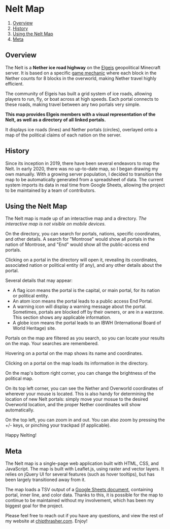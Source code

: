 # Nelt Map

1. [Overview](#overview)
2. [History](#history)
3. [Using the Nelt Map](#using-the-nelt-map)
4. [Meta](#meta)

## Overview 

The Nelt is a **Nether ice road highway** on the [Elgeis](https://www.elgeis.com) geopolitical Minecraft server. It is based on a specific [game mechanic](https://minecraft.wiki/The_Nether#Traits) where each block in the Nether counts for 8 blocks in the overworld, making Nether travel highly efficient.

The community of Elgeis has built a grid system of ice roads, allowing players to run, fly, or boat across at high speeds. Each portal connects to these roads, making travel between any two portals very simple.

**This map provides Elgeis members with a visual representation of the Nelt, as well as a directory of all linked portals.**

It displays ice roads (lines) and Nether portals (circles), overlayed onto a map of the political claims of each nation on the server.

## History

Since its inception in 2019, there have been several endeavors to map the Nelt. In early 2020, there was no up-to-date map, so I began drawing my own manually. With a growing server population, I decided to transition the map to be automatically generated from a spreadsheet of data. The current system imports its data in real time from Google Sheets, allowing the project to be maintained by a team of contributors.

## Using the Nelt Map

The Nelt map is made up of an interactive map and a directory. _The interactive map is not visible on mobile devices._

On the directory, you can search for portals, nations, specific coordinates, and other details. A search for "Montrose" would show all portals in the nation of Montrose, and "End" would show all the public-access end portals.

Clicking on a portal in the directory will open it, revealing its coordinates, associated nation or political entity (if any), and any other details about the portal.

Several details that may appear:
- A flag icon means the portal is the capital, or main portal, for its nation or political entity.
- An atom icon means the portal leads to a public access End Portal.
- A warning icon will display a warning message about the portal. Sometimes, portals are blocked off by their owners, or are in a warzone. This section shows any applicable information.
- A globe icon means the portal leads to an IBWH (International Board of World Heritage) site.

Portals on the map are filtered as you search, so you can locate your results on the map. Your searches are remembered.

Hovering on a portal on the map shows its name and coordinates. 

Clicking on a portal on the map loads its information in the directory. 

On the map's bottom right corner, you can change the brightness of the political map.

On its top left corner, you can see the Nether and Overworld coordinates of wherever your mouse is located. This is also handy for determining the location of new Nelt portals: simply move your mosue to the desired Overworld location, and the proper Nether coordinates will show automatically.

On the top left, you can zoom in and out. You can also zoom by pressing the +/- keys, or pinching your trackpad (if applicable).

Happy Nelting!

## Meta

The Nelt map is a single-page web application built with HTML, CSS, and JavaScript. The map is built with Leaflet.js, using raster and vector layers. It relies on jQuery UI for several features (such as hover tooltips), but has been largely transitioned away from it.

The map loads a TSV output of a [Google Sheets document](https://docs.google.com/spreadsheets/d/e/2PACX-1vSwok3n0HC0TmlJt4gG-C6JXFEInJfcm4zDb4YKtwsLW78TZu5BA3r9FM_EbarcO0q5V2QDAv2QdTGQ/pubhtml), containing portal, inner line, and color data. Thanks to this, it is possible for the map to continue to be maintained without my involvement, which has been my biggest goal for the project.

Please feel free to reach out if you have any questions, and view the rest of my website at [chipthrasher.com](https://chipthrasher.com/). Enjoy!
